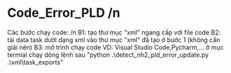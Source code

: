 # Code_Error_PLD /n
Các bước chạy code: /n
B1: tạo thư mục "xml" ngang cấp với file code
B2: tải data task dưới dạng xml vào thư mục "xml" đã tạo ở bước 1 (không cần giải nén)
B3: mở trình chạy code VD: Visual Studio Code,Pycharm,... ở mục termial chạy dòng lệnh sau "python .\detect_nh2_pld_error_update.py .\xml\task_exports"
